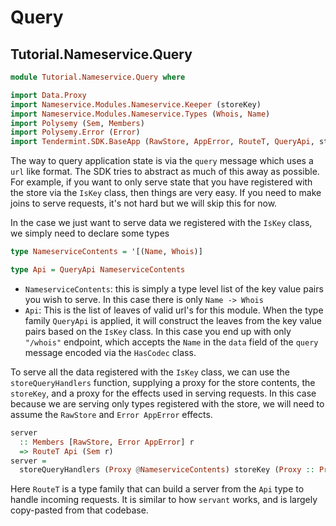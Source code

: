 # Query

## Tutorial.Nameservice.Query

~~~ haskell
module Tutorial.Nameservice.Query where

import Data.Proxy
import Nameservice.Modules.Nameservice.Keeper (storeKey)
import Nameservice.Modules.Nameservice.Types (Whois, Name)
import Polysemy (Sem, Members)
import Polysemy.Error (Error)
import Tendermint.SDK.BaseApp (RawStore, AppError, RouteT, QueryApi, storeQueryHandlers)
~~~

The way to query application state is via the `query` message which uses a `url` like format. The SDK tries to abstract as much of this away as possible. For example, if you want to only serve state that you have registered with the store via the `IsKey` class, then things are very easy. If you need to make joins to serve requests, it's not hard but we will skip this for now.

In the case we just want to serve data we registered with the `IsKey` class, we simply need to declare some types

```haskell
type NameserviceContents = '[(Name, Whois)]

type Api = QueryApi NameserviceContents
```

- `NameserviceContents`: this is simply a type level list of the key value pairs you wish to serve. In this case there is only `Name -> Whois`
- `Api`: This is the list of leaves of valid url's for this module. When the type family `QueryApi` is applied, it will construct the leaves from the key value pairs based on the `IsKey` class. In this case you end up with only `"/whois"` endpoint, which accepts the `Name` in the `data` field of the `query` message encoded via the `HasCodec` class.

To serve all the data registered with the `IsKey` class, we can use the `storeQueryHandlers` function, supplying a proxy for the store contents, the `storeKey`, and a proxy for the effects used in serving requests. In this case because we are serving only types registered with the store, we will need to assume the `RawStore` and `Error AppError` effects.

~~~ haskell
server
  :: Members [RawStore, Error AppError] r
  => RouteT Api (Sem r)
server =
  storeQueryHandlers (Proxy @NameserviceContents) storeKey (Proxy :: Proxy (Sem r))
~~~

Here `RouteT` is a type family that can build a server from the `Api` type to handle incoming requests. It is similar to how `servant` works, and is largely copy-pasted from that codebase.